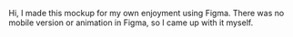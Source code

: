 Hi, I made this mockup for my own enjoyment using Figma. There was no mobile version or animation in Figma, so I came up with it myself.
